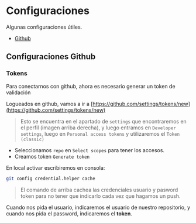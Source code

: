 # Configuraciones

Algunas configuraciones útiles.

* [Github](#github)

<a id="github"></a>

## Configuraciones Github

### Tokens

Para conectarnos con github, ahora es necesario generar un token de validación

Logueados en github, vamos a ir a [https://github.com/settings/tokens/new](https://github.com/settings/tokens/new)

>Esto se encuentra en el apartado de `settings` que encontraremos en el perfil (imagen arriba derecha), y luego entramos en `Developer settings`, luego en `Personal access tokens` y utilizaremos el `Token (classic)`

* Seleccionamos `repo` en `Select scopes` para tener los accesos.
* Creamos token `Generate token`

En local activar escribiremos en consola:

```bash
git config credential.helper cache
```

>El comando de arriba cachea las credenciales usuario y pasword token para no tener que indicarlo cada vez que hagamos un push.

Cuando nos pida el usuario, indicaremos el usuario de nuestro repositorio, y cuando nos pida el password, indicaremos el **token**.

